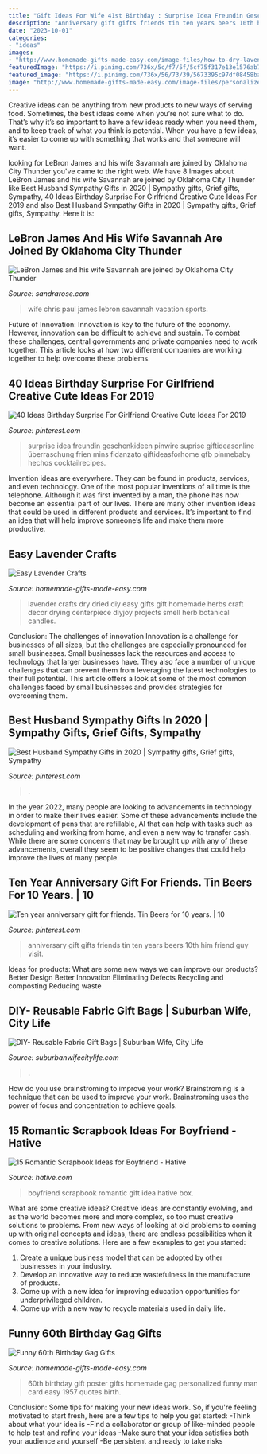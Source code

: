 ```yaml
---
title: "Gift Ideas For Wife 41st Birthday : Surprise Idea Freundin Geschenkideen Pinwire Suprise Giftideasonline überraschung Frien Mins Fidanzato Giftideasforhome Gfb Pinmebaby Hechos Cocktailrecipes"
description: "Anniversary gift gifts friends tin ten years beers 10th him friend guy visit"
date: "2023-10-01"
categories:
- "ideas"
images:
- "http://www.homemade-gifts-made-easy.com/image-files/how-to-dry-lavender-800x862.jpg"
featuredImage: "https://i.pinimg.com/736x/5c/f7/5f/5cf75f317e13e1576ab7e1d0bc9671c0.jpg"
featured_image: "https://i.pinimg.com/736x/56/73/39/5673395c97df08458ba24fadc3f37b00.jpg"
image: "http://www.homemade-gifts-made-easy.com/image-files/personalized-poster-60th-birthday-gift-1957-orange-black-800x893.jpg"
---
```



Creative ideas can be anything from new products to new ways of serving food. Sometimes, the best ideas come when you’re not sure what to do. That’s why it’s so important to have a few ideas ready when you need them, and to keep track of what you think is potential. When you have a few ideas, it’s easier to come up with something that works and that someone will want.

	

		
looking for LeBron James and his wife Savannah are joined by Oklahoma City Thunder you've came to the right web. We have 8 Images about LeBron James and his wife Savannah are joined by Oklahoma City Thunder like Best Husband Sympathy Gifts in 2020 | Sympathy gifts, Grief gifts, Sympathy, 40 Ideas Birthday Surprise For Girlfriend Creative Cute Ideas For 2019 and also Best Husband Sympathy Gifts in 2020 | Sympathy gifts, Grief gifts, Sympathy. Here it is:
		
    
## LeBron James And His Wife Savannah Are Joined By Oklahoma City Thunder

<img loading=lazy src="https://sandrarose.com/wp-content/uploads/2019/09/chris-paul-and-wife-BG.jpg" onerror="this.onerror=null;this.src='https://tse4.mm.bing.net/th?id=OIP.x842_tl-CNWdZGz2o9WWnwHaMF&amp;pid=15.1';" alt="LeBron James and his wife Savannah are joined by Oklahoma City Thunder">

_Source: sandrarose.com_

>wife chris paul james lebron savannah vacation sports. 

	

Future of Innovation:
Innovation is key to the future of the economy. However, innovation can be difficult to achieve and sustain. To combat these challenges, central governments and private companies need to work together. This article looks at how two different companies are working together to help overcome these problems.

    
## 40 Ideas Birthday Surprise For Girlfriend Creative Cute Ideas For 2019

<img loading=lazy src="https://i.pinimg.com/736x/5c/f7/5f/5cf75f317e13e1576ab7e1d0bc9671c0.jpg" onerror="this.onerror=null;this.src='https://tse3.mm.bing.net/th?id=OIP.LcpULMkXhHME85l_eXW8DQAAAA&amp;pid=15.1';" alt="40 Ideas Birthday Surprise For Girlfriend Creative Cute Ideas For 2019">

_Source: pinterest.com_

>surprise idea freundin geschenkideen pinwire suprise giftideasonline überraschung frien mins fidanzato giftideasforhome gfb pinmebaby hechos cocktailrecipes. 

	

Invention ideas are everywhere. They can be found in products, services, and even technology. One of the most popular inventions of all time is the telephone. Although it was first invented by a man, the phone has now become an essential part of our lives. There are many other invention ideas that could be used in different products and services. It’s important to find an idea that will help improve someone’s life and make them more productive.

    
## Easy Lavender Crafts

<img loading=lazy src="http://www.homemade-gifts-made-easy.com/image-files/how-to-dry-lavender-800x862.jpg" onerror="this.onerror=null;this.src='https://tse4.mm.bing.net/th?id=OIP.OrQejWe3u2V3S0CnZyhM4wHaH-&amp;pid=15.1';" alt="Easy Lavender Crafts">

_Source: homemade-gifts-made-easy.com_

>lavender crafts dry dried diy easy gifts gift homemade herbs craft decor drying centerpiece diyjoy projects smell herb botanical candles. 

	

Conclusion: The challenges of innovation
Innovation is a challenge for businesses of all sizes, but the challenges are especially pronounced for small businesses. Small businesses lack the resources and access to technology that larger businesses have. They also face a number of unique challenges that can prevent them from leveraging the latest technologies to their full potential. This article offers a look at some of the most common challenges faced by small businesses and provides strategies for overcoming them.

    
## Best Husband Sympathy Gifts In 2020 | Sympathy Gifts, Grief Gifts, Sympathy

<img loading=lazy src="https://i.pinimg.com/736x/6e/89/4c/6e894c7c1735faa49794eca8b9fe1bcc.jpg" onerror="this.onerror=null;this.src='https://tse4.mm.bing.net/th?id=OIP.xSayyKAjimBZ-Uk1mVSpuwHaLH&amp;pid=15.1';" alt="Best Husband Sympathy Gifts in 2020 | Sympathy gifts, Grief gifts, Sympathy">

_Source: pinterest.com_

>. 

	

In the year 2022, many people are looking to advancements in technology in order to make their lives easier. Some of these advancements include the development of pens that are refillable, AI that can help with tasks such as scheduling and working from home, and even a new way to transfer cash. While there are some concerns that may be brought up with any of these advancements, overall they seem to be positive changes that could help improve the lives of many people.

    
## Ten Year Anniversary Gift For Friends. Tin Beers For 10 Years. | 10

<img loading=lazy src="https://i.pinimg.com/736x/56/73/39/5673395c97df08458ba24fadc3f37b00.jpg" onerror="this.onerror=null;this.src='https://tse2.mm.bing.net/th?id=OIP.1iOky2OwMN1dFDbjnpHcLgHaN9&amp;pid=15.1';" alt="Ten year anniversary gift for friends. Tin Beers for 10 years. | 10">

_Source: pinterest.com_

>anniversary gift gifts friends tin ten years beers 10th him friend guy visit. 

	

Ideas for products: What are some new ways we can improve our products?
Better Design
Better Innovation
Eliminating Defects
Recycling and composting
Reducing waste

    
## DIY- Reusable Fabric Gift Bags | Suburban Wife, City Life

<img loading=lazy src="http://suburbanwifecitylife.com/wp-content/uploads/2015/11/DIY-Fabric-Gift-Bags.jpg" onerror="this.onerror=null;this.src='https://tse4.mm.bing.net/th?id=OIP.tfarucd0BNu3HNowCWEeEAHaLH&amp;pid=15.1';" alt="DIY- Reusable Fabric Gift Bags | Suburban Wife, City Life">

_Source: suburbanwifecitylife.com_

>. 

	

How do you use brainstroming to improve your work?
Brainstroming is a technique that can be used to improve your work. Brainstroming uses the power of focus and concentration to achieve goals.

    
## 15 Romantic Scrapbook Ideas For Boyfriend - Hative

<img loading=lazy src="https://hative.com/wp-content/uploads/2014/06/scrapbook-ideas-for-boyfriend/12-scrapbook-ideas-for-lovers.jpg" onerror="this.onerror=null;this.src='https://tse1.mm.bing.net/th?id=OIP.yiwNfX34iPyYoanmfhpJTwHaJ6&amp;pid=15.1';" alt="15 Romantic Scrapbook Ideas for Boyfriend - Hative">

_Source: hative.com_

>boyfriend scrapbook romantic gift idea hative box. 

	

What are some creative ideas?
Creative ideas are constantly evolving, and as the world becomes more and more complex, so too must creative solutions to problems. From new ways of looking at old problems to coming up with original concepts and ideas, there are endless possibilities when it comes to creative solutions. Here are a few examples to get you started:
1. Create a unique business model that can be adopted by other businesses in your industry.
2. Develop an innovative way to reduce wastefulness in the manufacture of products.
3. Come up with a new idea for improving education opportunities for underprivileged children.
4. Come up with a new way to recycle materials used in daily life.

    
## Funny 60th Birthday Gag Gifts

<img loading=lazy src="http://www.homemade-gifts-made-easy.com/image-files/personalized-poster-60th-birthday-gift-1957-orange-black-800x893.jpg" onerror="this.onerror=null;this.src='https://tse2.mm.bing.net/th?id=OIP.StacaonhIWHKXiTJc3wQ4wHaIR&amp;pid=15.1';" alt="Funny 60th Birthday Gag Gifts">

_Source: homemade-gifts-made-easy.com_

>60th birthday gift poster gifts homemade gag personalized funny man card easy 1957 quotes birth. 

	

Conclusion: Some tips for making your new ideas work.
So, if you're feeling motivated to start fresh, here are a few tips to help you get started: 
-Think about what your idea is 
-Find a collaborator or group of like-minded people to help test and refine your ideas 
-Make sure that your idea satisfies both your audience and yourself 
-Be persistent and ready to take risks


